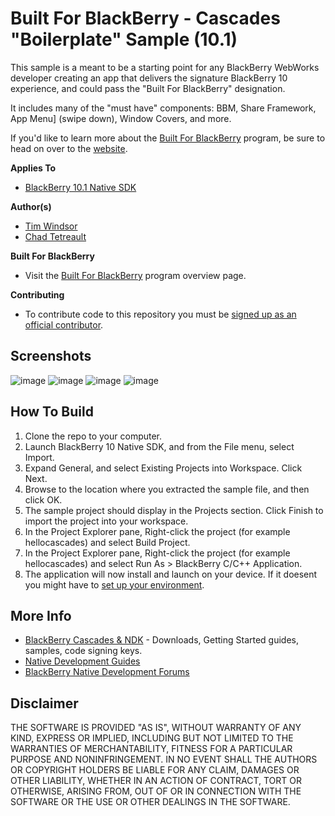 # Built For BlackBerry - Cascades "Boilerplate" Sample (10.1)

This sample is a meant to be a starting point for any BlackBerry WebWorks developer creating an app that delivers the signature BlackBerry 10 experience, and could pass the "Built For BlackBerry" designation.  

It includes many of the "must have" components: BBM, Share Framework, App Menu] (swipe down), Window Covers, and more.

If you'd like to learn more about the [Built For BlackBerry](https://developer.blackberry.com/builtforblackberry) program, be sure to head on over to the [website](https://developer.blackberry.com/builtforblackberry).

**Applies To**

* [BlackBerry 10.1 Native SDK](https://developer.blackberry.com/native/downloads/)

**Author(s)** 

* [Tim Windsor](http://www.twitter.com/timothywindsor)
* [Chad Tetreault](http://www.twitter.com/chadtatro)

**Built For BlackBerry**

* Visit the [Built For BlackBerry](https://developer.blackberry.com/builtforblackberry/documentation/overview.html) program overview page.

**Contributing**

* To contribute code to this repository you must be [signed up as an official contributor](http://blackberry.github.com/howToContribute.html).


## Screenshots ##

![image](https://raw.github.com/blackberry/Cascades-Samples/master/BfB-Boilerplate-10.1/_screenshots/tabs.png)
![image](https://raw.github.com/blackberry/Cascades-Samples/master/BfB-Boilerplate-10.1/_screenshots/invoke.png)
![image](https://raw.github.com/blackberry/Cascades-Samples/master/BfB-Boilerplate-10.1/_screenshots/bbm.png)
![image](https://raw.github.com/blackberry/Cascades-Samples/master/BfB-Boilerplate-10.1/_screenshots/spinners.png)


## How To Build

1. Clone the repo to your computer.
2. Launch BlackBerry 10 Native SDK, and from the File menu, select Import.
3. Expand General, and select Existing Projects into Workspace. Click Next.
4. Browse to the location where you extracted the sample file, and then click OK.
5. The sample project should display in the Projects section. 
   Click Finish to import the project into your workspace.
6. In the Project Explorer pane, Right-click the project (for example hellocascades) 
   and select Build Project.
7. In the Project Explorer pane, Right-click the project (for example hellocascades) 
   and select Run As > BlackBerry C/C++ Application.
8. The application will now install and launch on your device. If it doesent you might
   have to [set up your environment](http://developer.blackberry.com/cascades/documentation/getting_started/setting_up.html).


## More Info

* [BlackBerry Cascades & NDK](https://developer.blackberry.com/native) - Downloads, Getting Started guides, samples, code signing keys.
* [Native Development Guides](https://developer.blackberry.com/native/documentation/cascades/)
* [BlackBerry Native Development Forums](https://developer.blackberry.com/native/documentation/cascades/)


## Disclaimer

THE SOFTWARE IS PROVIDED "AS IS", WITHOUT WARRANTY OF ANY KIND, EXPRESS OR IMPLIED, INCLUDING BUT NOT LIMITED TO THE WARRANTIES OF MERCHANTABILITY, FITNESS FOR A PARTICULAR PURPOSE AND NONINFRINGEMENT. IN NO EVENT SHALL THE AUTHORS OR COPYRIGHT HOLDERS BE LIABLE FOR ANY CLAIM, DAMAGES OR OTHER LIABILITY, WHETHER IN AN ACTION OF CONTRACT, TORT OR OTHERWISE, ARISING FROM, OUT OF OR IN CONNECTION WITH THE SOFTWARE OR THE USE OR OTHER DEALINGS IN THE SOFTWARE.




